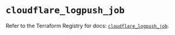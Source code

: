 # `cloudflare_logpush_job`

Refer to the Terraform Registry for docs: [`cloudflare_logpush_job`](https://registry.terraform.io/providers/cloudflare/cloudflare/4.30.0/docs/resources/logpush_job).
